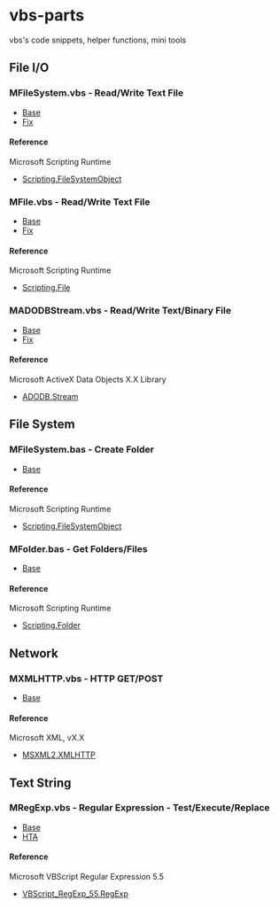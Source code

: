 # vbs-parts

vbs's code snippets, helper functions, mini tools

## File I/O

### MFileSystem.vbs - Read/Write Text File

- [Base](vbs/MFileSystem.vbs)
- [Fix](vbs_/MFileSystem.vbs)

#### Reference

Microsoft Scripting Runtime
- [Scripting.FileSystemObject](https://docs.microsoft.com/en-us/previous-versions/windows/internet-explorer/ie-developer/scripting-articles/z9ty6h50(v=vs.84))

### MFile.vbs - Read/Write Text File

- [Base](vbs/MFile.vbs)
- [Fix](vbs_/MFile.vbs)

#### Reference

Microsoft Scripting Runtime
- [Scripting.File](https://docs.microsoft.com/en-us/previous-versions/windows/internet-explorer/ie-developer/scripting-articles/1ft05taf(v=vs.84))

### MADODBStream.vbs - Read/Write Text/Binary File

- [Base](vbs/MADODBStream.vbs)
- [Fix](vbs_/MADODBStream.vbs)

#### Reference

Microsoft ActiveX Data Objects X.X Library
- [ADODB.Stream](https://docs.microsoft.com/en-us/office/client-developer/access/desktop-database-reference/stream-object-ado)

## File System

### MFileSystem.bas - Create Folder

- [Base](vbs/MFileSystem.vbs)

#### Reference

Microsoft Scripting Runtime
- [Scripting.FileSystemObject](https://docs.microsoft.com/en-us/previous-versions/windows/internet-explorer/ie-developer/scripting-articles/z9ty6h50(v=vs.84))

### MFolder.bas - Get Folders/Files

- [Base](vbs/MFolder.vbs)

#### Reference

Microsoft Scripting Runtime
- [Scripting.Folder](https://docs.microsoft.com/en-us/previous-versions/windows/internet-explorer/ie-developer/scripting-articles/1c87day3(v=vs.84))

## Network

### MXMLHTTP.vbs - HTTP GET/POST

- [Base](vbs/MXMLHTTP.vbs)

#### Reference

Microsoft XML, vX.X
- [MSXML2.XMLHTTP](https://docs.microsoft.com/en-us/previous-versions/windows/desktop/ms759148(v=vs.85))

## Text String

### MRegExp.vbs - Regular Expression - Test/Execute/Replace

- [Base](vbs/MRegExp.vbs)
- [HTA](vbs.hta/Test_MRegExp.vbs.hta)

#### Reference

Microsoft VBScript Regular Expression 5.5
- [VBScript_RegExp_55.RegExp](https://docs.microsoft.com/en-us/previous-versions/windows/internet-explorer/ie-developer/scripting-articles/6wzad2b2(v=vs.84))
